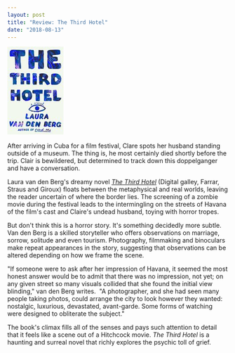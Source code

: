 ```yaml
---
layout: post
title: "Review: The Third Hotel"
date: "2018-08-13"
---
```


![](/assets/images/51M-JWBz76L-1-128x200.jpg)

After arriving in Cuba for a film festival, Clare spots her husband standing outside of a museum. The thing is, he most certainly died shortly before the trip. Clair is bewildered, but determined to track down this doppelganger and have a conversation. 

Laura van den Berg's dreamy novel [_The Third Hotel_](https://amzn.to/2B4m0pp) (Digital galley, Farrar, Straus and Giroux) floats between the metaphysical and real worlds, leaving the reader uncertain of where the border lies. The screening of a zombie movie during the festival leads to the intermingling on the streets of Havana of the film's cast and Claire's undead husband, toying with horror tropes.

But don't think this is a horror story. It's something decidedly more subtle. Van den Berg is a skilled storyteller who offers observations on marriage, sorrow, solitude and even tourism. Photography, filmmaking and binoculars make repeat appearances in the story, suggesting that observations can be altered depending on how we frame the scene. 

"If someone were to ask after her impression of Havana, it seemed the most honest answer would be to admit that there was no impression, not yet; on any given street so many visuals collided that she found the initial view blinding," van den Berg writes.  "A photographer, and she had seen many people taking photos, could arrange the city to look however they wanted: nostalgic, luxurious, devastated, avant-garde. Some forms of watching were designed to obliterate the subject."

The book's climax fills all of the senses and pays such attention to detail that it feels like a scene out of a Hitchcock movie. _The Third Hotel_ is a haunting and surreal novel that richly explores the psychic toll of grief.
